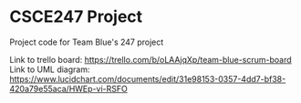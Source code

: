# CSCE247 Project
Project code for Team Blue's 247 project

Link to trello board: https://trello.com/b/oLAAjqXp/team-blue-scrum-board
Link to UML diagram: https://www.lucidchart.com/documents/edit/31e98153-0357-4dd7-bf38-420a79e55aca/HWEp-vi-RSFO
